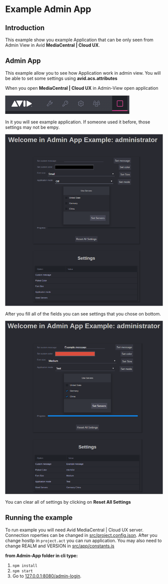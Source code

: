 # Example Admin App

## Introduction

This example show you example Application that can be only seen from
Admin View in Avid **MediaCentral | Cloud UX**.

## Admin App
This example allow you to see how Application work in admin view.
You will be able to set some settings using **avid.acs.attributes**

When you open **MediaCentral | Cloud UX** in Admin-View open application

![Alt text](screenshots/toolbar.png "Admin View Start")

In it you will see example application. If someone used it before,
those settings may not be empy.

![Alt text](screenshots/Admin-App.png "Admin View Start")

After you fill all of the fields you can see settings that you chose on
bottom.

![Alt text](screenshots/Admin-App-Done.png "Settings-Tab")

You can clear all of settings by clicking on **Reset All Settings**

## Running the example

To run example you will need Avid MediaCentral | Cloud UX server.
 Connection roperties can be changed in [src/project.config.json](src/project.config.json "project.config.json").
After you change hostIp in `project.act` you can run application. You may also need
to change REALM and VERSION in [src/app/constants.js](src/app/constants.js "Project constants")

**from Admin-App folder in cli type:**
1. `npm install`
2. `npm start`
3. Go to [127.0.0.1:8080/admin-login](https://127.0.0.1:8080/admin-login "127.0.0.1:8080").

